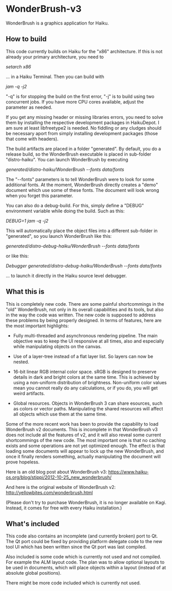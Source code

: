 # WonderBrush-v3
WonderBrush is a graphics application for Haiku.

## How to build

This code currently builds on Haiku for the "x86" architecture. If this is not already your primary architecture, you need to

  *setarch x86*

... in a Haiku Terminal. Then you can build with

  *jam -q -j2*

"-q" is for stopping the build on the first error, "-j" is to build using two concurrent jobs. If you have more CPU cores
available, adjust the parameter as needed.

If you get any missing header or missing libraries errors, you need to solve them by installing the respective development packages in HaikuDepot. I am sure at least libfreetype2 is needed. No fiddling or any cludges should be necessary aport from simply installing development packages (those that come with headers).

The build artifacts are placed in a folder "generated". By default, you do a release build, so the WonderBrush executable 
is placed in sub-folder "distro-haiku". You can launch WonderBrush by executing

  *generated/distro-haiku/WonderBrush --fonts data/fonts*

The "--fonts" parameters is to tell WonderBrush were to look for some additional fonts. At the moment, WonderBrush directly 
creates a "demo" document which use some of these fonts. The document will look wrong when you forget this parameter.

You can also do a debug-build. For this, simply define a "DEBUG" environment variable while doing the build. Such as this:

  *DEBUG=1 jam -q -j2*

This will automatically place the object files into a different sub-folder in "generated", so you launch WonderBrush like this:

  *generated/distro-debug-haiku/WonderBrush --fonts data/fonts*

or like this:

  *Debugger generated/distro-debug-haiku/WonderBrush --fonts data/fonts*

... to launch it directly in the Haiku source level debugger.

## What this is

This is completely new code. There are some painful shortcommings in the "old" WonderBrush, not only in its overall 
capabilities and its tools, but also in the way the code was written. The new code is supposed to 
address these problems by being properly designed. In terms of features, here are the most important highlights:

 * Fully multi-threaded and asynchronous rendering pipeline. The main objective was to keep the UI responsive at all 
 times, also and especially while manipulating objects on the canvas.
 
 * Use of a layer-tree instead of a flat layer list. So layers can now be nested.
 
 * 16-bit linear RGB internal color space. sRGB is designed to preserve details in dark and bright colors at the same 
 time. This is achieved by using a non-uniform distribution of brightness. Non-uniform color values mean you cannot 
 really do any calculations, or if you do, you will get weird artifacts.
 
 * Global resources. Objects in WonderBrush 3 can share esources, such as colors or vector paths. Manipulating
 the shared resources will affect all objects which use them at the same time.

Some of the more recent work has been to provide the capability to load WonderBrush v2 documents. This is incomplete in that WonderBrush v3 does not include all the features of v2, and it will also reveal some current shortcommings of the new code. The most important one is that no caching exists and some operations are not yet optimized enough. The effect is that loading some documents will appear to lock up the new WonderBrush, and once it finally renders something, actually manipulating the document will prove hopeless.

Here is an old blog post about WonderBrush v3: https://www.haiku-os.org/blog/stippi/2012-10-25_new_wonderbrush/

And here is the original website of WonderBrush v2: http://yellowbites.com/wonderbrush.html

(Please don't try to purchase WonderBrush, it is no longer available on Kagi. Instead, it comes for free with every Haiku installation.)

## What's included

This code also contains an incomplete (and currently broken) port to Qt. The Qt port could be fixed by providing platform delegate code to the new tool UI which has been written since the Qt port was last compiled.

Also included is some code which is currently not used and not compiled. For example the ALM layout code. The plan was to allow optional layouts to be used in documents, which will place objects within a layout (instead of at absolute global positions).

There might be more code included which is currently not used.
